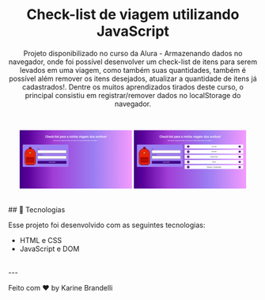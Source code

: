 <h1 align="center"> Check-list de viagem utilizando JavaScript </h1>

<p align="center">
Projeto disponibilizado no curso da Alura - Armazenando dados no navegador, onde foi possível desenvolver um check-list de itens para serem levados em uma viagem, como também suas quantidades, também é possível além remover os itens desejados, atualizar a quantidade de itens já cadastrados!. Dentre os muitos aprendizados tirados deste curso, o principal consistiu em registrar/remover dados no localStorage do navegador. 
</p>

<br>

<p align="center">
  <img alt="rocketpay" src="./assets/check-list-empty.png" width="45%">
  <img alt="rocketpay" src="./assets/check-list-filled.png" width="45%">
</p>

<br>
## 🚀 Tecnologias

Esse projeto foi desenvolvido com as seguintes tecnologias:

- HTML e CSS
- JavaScript e DOM

<br>
---

Feito com ♥ by Karine Brandelli